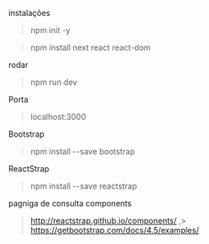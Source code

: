 instalações

> npm init -y

> npm install next react react-dom

rodar

> npm run dev

Porta

> localhost:3000

Bootstrap

> npm install --save bootstrap

ReactStrap

> npm install --save reactstrap

pagniga de consulta components

> http://reactstrap.github.io/components/ ,> https://getbootstrap.com/docs/4.5/examples/
